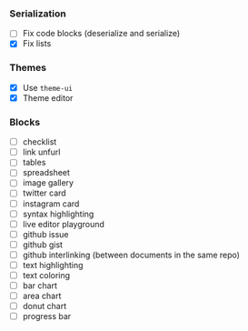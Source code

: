 ### Serialization

- [ ] Fix code blocks (deserialize and serialize)
- [x] Fix lists

### Themes

- [x] Use `theme-ui`
- [x] Theme editor

### Blocks

- [ ] checklist
- [ ] link unfurl
- [ ] tables
- [ ] spreadsheet
- [ ] image gallery
- [ ] twitter card
- [ ] instagram card
- [ ] syntax highlighting
- [ ] live editor playground
- [ ] github issue
- [ ] github gist
- [ ] github interlinking (between documents in the same repo)
- [ ] text highlighting
- [ ] text coloring
- [ ] bar chart
- [ ] area chart
- [ ] donut chart
- [ ] progress bar
